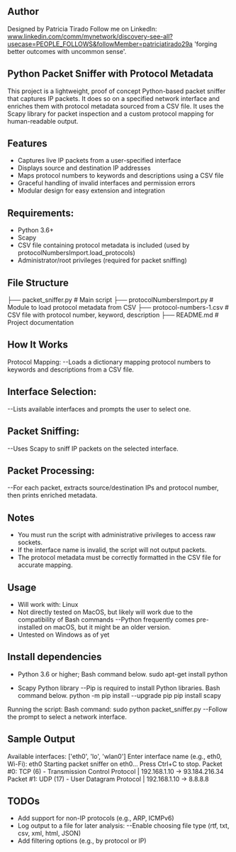 ## Author
Designed by Patricia Tirado
Follow me on LinkedIn: 
www.linkedin.com/comm/mynetwork/discovery-see-all?usecase=PEOPLE_FOLLOWS&followMember=patriciatirado29a
'forging better outcomes with uncommon sense'.

## Python Packet Sniffer with Protocol Metadata
  This project is a lightweight, proof of concept Python-based packet sniffer that captures IP packets.
  It does so on a specified network interface and enriches them with protocol metadata sourced from a CSV file. 
  It uses the Scapy library for packet inspection and a custom protocol mapping for human-readable output.

## Features
* Captures live IP packets from a user-specified interface
* Displays source and destination IP addresses
* Maps protocol numbers to keywords and descriptions using a CSV file
* Graceful handling of invalid interfaces and permission errors
* Modular design for easy extension and integration

## Requirements:
* Python 3.6+
* Scapy
* CSV file containing protocol metadata is included (used by protocolNumbersImport.load_protocols)
* Administrator/root privileges (required for packet sniffing)

## File Structure
├── packet_sniffer.py           # Main script
├── protocolNumbersImport.py   # Module to load protocol metadata from CSV
├── protocol-numbers-1.csv      # CSV file with protocol number, keyword, description
├── README.md                   # Project documentation

## How It Works
Protocol Mapping: 
  --Loads a dictionary mapping protocol numbers to keywords and descriptions from a CSV file.

## Interface Selection: 
  --Lists available interfaces and prompts the user to select one.

## Packet Sniffing: 
  --Uses Scapy to sniff IP packets on the selected interface.

## Packet Processing: 
  --For each packet, extracts source/destination IPs and protocol number, then prints enriched metadata.

## Notes
* You must run the script with administrative privileges to access raw sockets.
* If the interface name is invalid, the script will not output packets.
* The protocol metadata must be correctly formatted in the CSV file for accurate mapping.

## Usage
* Will work with: Linux
* Not directly tested on MacOS, but likely will work due to the compatibility of Bash commands
  --Python frequently comes pre-installed on macOS, but it might be an older version.
* Untested on Windows as of yet

## Install dependencies
* Python 3.6 or higher; Bash command below.
  sudo apt-get install python

* Scapy Python library
  --Pip is required to install Python libraries. Bash command below.
  python -m pip install --upgrade pip
  pip install scapy

Running the script:
  Bash command:
    sudo python packet_sniffer.py
      --Follow the prompt to select a network interface.

## Sample Output
Available interfaces: ['eth0', 'lo', 'wlan0']
Enter interface name (e.g., eth0, Wi-Fi): eth0
Starting packet sniffer on eth0... Press Ctrl+C to stop.
Packet #0: TCP (6) - Transmission Control Protocol | 192.168.1.10 -> 93.184.216.34
Packet #1: UDP (17) - User Datagram Protocol | 192.168.1.10 -> 8.8.8.8

## TODOs
* Add support for non-IP protocols (e.g., ARP, ICMPv6)
* Log output to a file for later analysis:
    --Enable choosing file type (rtf, txt, csv, xml, html, JSON)
* Add filtering options (e.g., by protocol or IP)

